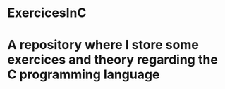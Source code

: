 # ExercicesInC
# A repository where I store some exercices and theory regarding the C programming language
